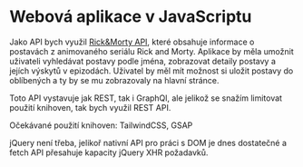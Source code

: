 # Webová aplikace v JavaScriptu

Jako API bych využil [Rick&Morty API](https://rickandmortyapi.com/documentation), které obsahuje informace o postavách z animovaného seriálu Rick and Morty. Aplikace by měla umožnit uživateli vyhledávat postavy podle jména, zobrazovat detaily postavy a jejích výskytů v epizodách. Uživatel by měl mít možnost si uložit postavy do oblíbených a ty by se mu zobrazovaly na hlavní stránce. 

Toto API vystavuje jak REST, tak i GraphQl, ale jelikož se snažím limitovat použití knihoven, tak bych využil REST API.

Očekávané použití knihoven: TailwindCSS, GSAP

jQuery není třeba, jelikoř nativní API pro práci s DOM je dnes dostatečné a fetch API přesahuje kapacity jQuery XHR požadavků.

